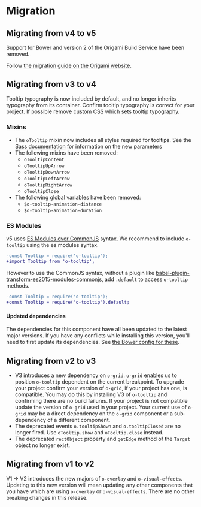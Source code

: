 # Migration

## Migrating from v4 to v5

Support for Bower and version 2 of the Origami Build Service have been removed.

Follow [the migration guide on the Origami website](https://origami.ft.com/docs/tutorials/bower-to-npm/).

## Migrating from v3 to v4

Tooltip typography is now included by default, and no longer inherits typography from its container. Confirm tooltip typography is correct for your project. If possible remove custom CSS which sets tooltip typography.

### Mixins

- The `oTooltip` mixin now includes all styles required for tooltips. See the [Sass documentation](README.md#sass) for information on the new parameters
- The following mixins have been removed:
  - `oTooltipContent`
  - `oTooltipUpArrow`
  - `oTooltipDownArrow`
  - `oTooltipLeftArrow`
  - `oTooltipRightArrow`
  - `oTooltipClose`
- The following global variables have been removed:
  - `$o-tooltip-animation-distance`
  - `$o-tooltip-animation-duration`

### ES Modules

v5 uses [ES Modules over CommonJS](https://hacks.mozilla.org/2018/03/es-modules-a-cartoon-deep-dive/) syntax. We recommend to include `o-tooltip` using the es modules syntax.

```diff
-const Tooltip = require('o-tooltip');
+import Tooltip from 'o-tooltip';
```

However to use the CommonJS syntax, without a plugin like [babel-plugin-transform-es2015-modules-commonjs](https://babeljs.io/docs/en/babel-plugin-transform-es2015-modules-commonjs), add `.default` to access `o-tooltip` methods.

```diff
-const Tooltip = require('o-tooltip');
+const Tooltip = require('o-tooltip').default;
```

#### Updated dependencies

The dependencies for this component have all been updated to the latest major versions.
If you have any conflicts while installing this version, you'll need to first update
its dependencies. See [the Bower config for these](./bower.json).

## Migrating from v2 to v3

- V3 introduces a new dependency on `o-grid`. `o-grid` enables us to position `o-tooltip` dependent on the current breakpoint. To upgrade your project confirm your version of `o-grid`, if your project has one, is compatible. You may do this by installing V3 of `o-tooltip` and confirming there are no build failures. If your project is not compatible update the version of `o-grid` used in your project. Your current use of `o-grid` may be a direct dependency on the `o-grid` component or a sub-dependency of a different component.
- The deprecated events `o.tooltipShown` and `o.tooltipClosed` are no longer fired. Use `oTooltip.show` and `oTooltip.close` instead.
- The deprecated `rectObject` property and `getEdge` method of the `Target` object no longer exist.

## Migrating from v1 to v2

V1 -> V2 introduces the new majors of `o-overlay` and `o-visual-effects`. Updating to this new version will mean updating any other components that you have which are using `o-overlay` or `o-visual-effects`. There are no other breaking changes in this release.

